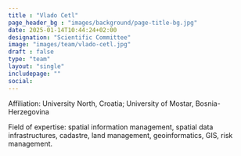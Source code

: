 ```yaml
---
title : "Vlado Cetl"
page_header_bg : "images/background/page-title-bg.jpg"
date: 2025-01-14T10:44:24+02:00
designation: "Scientific Committee"
image: "images/team/vlado-cetl.jpg"
draft : false
type: "team"
layout: "single"
includepage: ""
social:
---
```


Affiliation: University North, Croatia; University of Mostar, Bosnia-Herzegovina

Field of expertise: spatial information management, spatial data
infrastructures, cadastre, land management, geoinformatics, GIS, risk
management.
